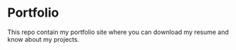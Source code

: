 # Portfolio
This repo contain my portfolio site where you can download my resume and know about my projects.
